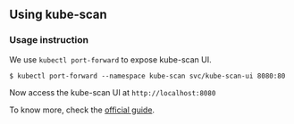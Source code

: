 ## Using kube-scan

### Usage instruction

We use `kubectl port-forward` to expose kube-scan UI.

```
$ kubectl port-forward --namespace kube-scan svc/kube-scan-ui 8080:80
```

Now access the kube-scan UI at `http://localhost:8080`

To know more, check the [official guide](https://github.com/octarinesec/kube-scan).
